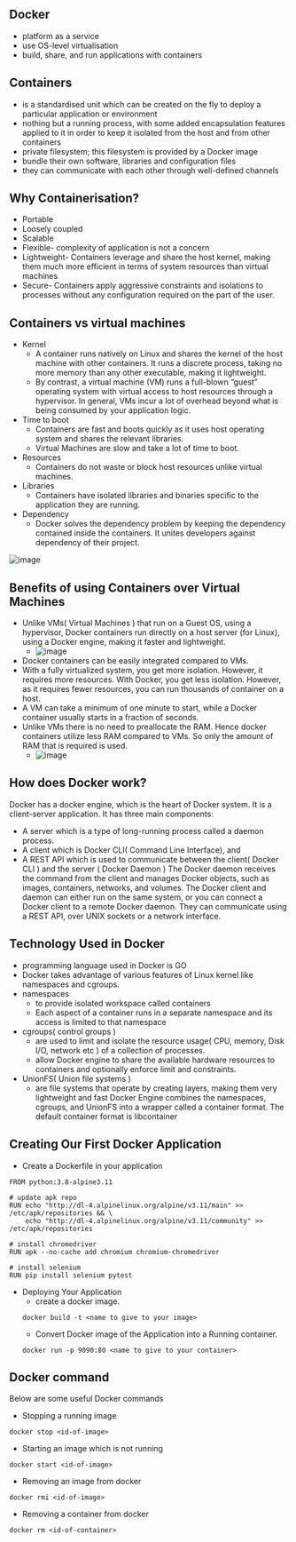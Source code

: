 ## Docker
- platform as a service
- use OS-level virtualisation
- build, share, and run applications with containers

## Containers
- is a standardised unit which can be created on the fly to deploy a particular application or environment
- nothing but a running process, with some added encapsulation features applied to it in order to keep it isolated from the host and from other containers
- private filesystem; this filesystem is provided by a Docker image
- bundle their own software, libraries and configuration files
- they can communicate with each other through well-defined channels

## Why Containerisation?
- Portable
- Loosely coupled
- Scalable
- Flexible- complexity of application is not a concern
- Lightweight- Containers leverage and share the host kernel, making them much more efficient in terms of system resources than virtual machines
- Secure- Containers apply aggressive constraints and isolations to processes without any configuration required on the part of the user.

## Containers vs virtual machines
- Kernel
    - A container runs natively on Linux and shares the kernel of the host machine with other containers. It runs a discrete process, taking no more memory than any other executable, making it lightweight.
    - By contrast, a virtual machine (VM) runs a full-blown “guest” operating system with virtual access to host resources through a hypervisor. In general, VMs incur a lot of overhead beyond what is being consumed by your application logic.
- Time to boot
    - Containers are fast and boots quickly as it uses host operating system and shares the relevant libraries.
    - Virtual Machines are slow and take a lot of time to boot.
- Resources
    - Containers do not waste or block host resources unlike virtual machines.
- Libraries
    - Containers have isolated libraries and binaries specific to the application they are running.
- Dependency
    - Docker solves the dependency problem by keeping the dependency contained inside the containers. It unites developers against dependency of their project.

![image](https://user-images.githubusercontent.com/15718435/151669113-56d7bcbf-d533-4701-9ba0-5522e3cde4f9.png)

## Benefits of using Containers over Virtual Machines
- Unlike VMs( Virtual Machines ) that run on a Guest OS, using a hypervisor, Docker containers run directly on a host server (for Linux), using a Docker engine, making it faster and lightweight.
    - ![image](https://user-images.githubusercontent.com/15718435/151669127-05caf40b-15e6-4502-8af7-576c65f63a20.png)
- Docker containers can be easily integrated compared to VMs.
- With a fully virtualized system, you get more isolation. However, it requires more resources. With Docker, you get less isolation. However, as it requires fewer resources, you can run thousands of container on a host.
- A VM can take a minimum of one minute to start, while a Docker container usually starts in a fraction of seconds.
- Unlike VMs there is no need to preallocate the RAM. Hence docker containers utilize less RAM compared to VMs. So only the amount of RAM that is required is used.
    - ![image](https://user-images.githubusercontent.com/15718435/151669134-105c1185-403c-4d16-a059-af579f68fa5f.png)


## How does Docker work?
Docker has a docker engine, which is the heart of Docker system. It is a client-server application. It has three main components:
- A server which is a type of long-running process called a daemon process.
- A client which is Docker CLI( Command Line Interface), and
- A REST API which is used to communicate between the client( Docker CLI ) and the server ( Docker Daemon )
The Docker daemon receives the command from the client and manages Docker objects, such as images, containers, networks, and volumes. The Docker client and daemon can either run on the same system, or you can connect a Docker client to a remote Docker daemon. They can communicate using a REST API, over UNIX sockets or a network interface.

## Technology Used in Docker
- programming language used in Docker is GO
- Docker takes advantage of various features of Linux kernel like namespaces and cgroups.
- namespaces
    - to provide isolated workspace called containers
    - Each aspect of a container runs in a separate namespace and its access is limited to that namespace
- cgroups( control groups )
    - are used to limit and isolate the resource usage( CPU, memory, Disk I/O, network etc ) of a collection of processes.
    - allow Docker engine to share the available hardware resources to containers and optionally enforce limit and constraints.
- UnionFS( Union file systems )
    - are file systems that operate by creating layers, making them very lightweight and fast
Docker Engine combines the namespaces, cgroups, and UnionFS into a wrapper called a container format. The default container format is libcontainer

## Creating Our First Docker Application
- Create a Dockerfile in your application
```
FROM python:3.8-alpine3.11

# update apk repo
RUN echo "http://dl-4.alpinelinux.org/alpine/v3.11/main" >> /etc/apk/repositories && \
    echo "http://dl-4.alpinelinux.org/alpine/v3.11/community" >> /etc/apk/repositories

# install chromedriver
RUN apk --no-cache add chromium chromium-chromedriver

# install selenium
RUN pip install selenium pytest
```
- Deploying Your Application
    - create a docker image.
    ```
    docker build -t <name to give to your image>
    ```
    - Convert Docker image of the Application into a Running container.
    ```
    docker run -p 9090:80 <name to give to your container>
    ```

## Docker command
Below are some useful Docker commands
- Stopping a running image
```
docker stop <id-of-image>
```
- Starting an image which is not running
```
docker start <id-of-image>
```
- Removing an image from docker
```
docker rmi <id-of-image>
```
- Removing a container from docker
```
docker rm <id-of-container>
```